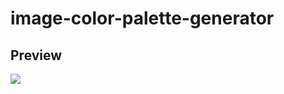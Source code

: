 # image-color-palette-generator

<h2>Preview</h2>
<img src="https://user-images.githubusercontent.com/91461938/192189448-3c8abd06-3a1b-4554-b134-0ac69e3173c9.gif">
